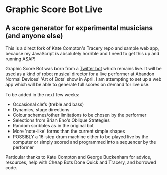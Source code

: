 # Graphic Score Bot Live

## A score generator for experimental musicians (and anyone else)

This is a direct fork of Kate Compton's Tracery repo and sample web app, because my JavaScript is absolutely horrible and I need to get this up and running ASAP!

Graphic Score Bot was born from a [Twitter bot](http://twitter.com/graphicscorebot) which remains live. It will be used as a kind of robot musical director for a live performer at Abandon Normal Devices' 'Art of Bots' show in April. I am attempting to set up a web app which will be able to generate full scores on demand for live use.

To be added in the next few weeks: 

* Occasional clefs (treble and bass) 
* Dynamics, stage directions
* Colour schemes/other limitations to be chosen by the performer
* Selections from Brian Eno's Oblique Strategies
* Random scribbles as in the original bot
* More 'note-like' forms than the current simple shapes
* POSSIBLY a 16-step drum machine either to be played live by the computer or simply scored and programmed into a sequencer by the performer

Particular thanks to Kate Compton and George Buckenham for advice, resources, help with Cheap Bots Done Quick and Tracery, and borrowed code.
 